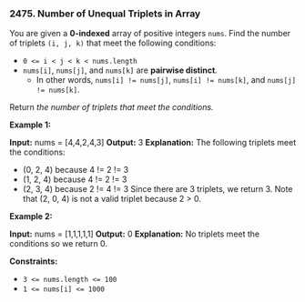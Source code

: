 ### 2475\. Number of Unequal Triplets in Array

You are given a **0-indexed** array of positive integers `nums`. Find the number of triplets `(i, j, k)` that meet the following conditions:

*   `0 <= i < j < k < nums.length`
*   `nums[i]`, `nums[j]`, and `nums[k]` are **pairwise distinct**.
    *   In other words, `nums[i] != nums[j]`, `nums[i] != nums[k]`, and `nums[j] != nums[k]`.

Return _the number of triplets that meet the conditions._

**Example 1:**

**Input:** nums = \[4,4,2,4,3\]
**Output:** 3
**Explanation:** The following triplets meet the conditions:
- (0, 2, 4) because 4 != 2 != 3
- (1, 2, 4) because 4 != 2 != 3
- (2, 3, 4) because 2 != 4 != 3
Since there are 3 triplets, we return 3.
Note that (2, 0, 4) is not a valid triplet because 2 > 0.

**Example 2:**

**Input:** nums = \[1,1,1,1,1\]
**Output:** 0
**Explanation:** No triplets meet the conditions so we return 0.

**Constraints:**

*   `3 <= nums.length <= 100`
*   `1 <= nums[i] <= 1000`
